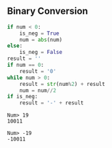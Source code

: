 ## Binary Conversion
```python
if num < 0:
	is_neg = True
	num = abs(num)
else:
	is_neg = False
result = ''
if num == 0:
	result = '0'
while num > 0:
	result = str(num%2) + result
	num = num//2
if is_neg:
	result = '-' + result
```

```OUTPUT
Num> 19
10011

Num> -19
-10011
```